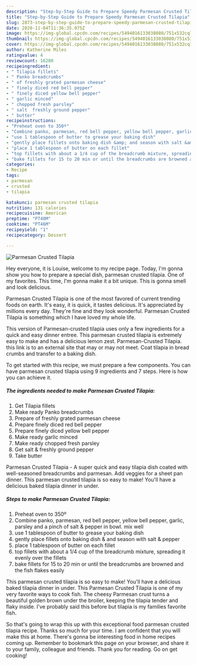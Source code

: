 ```yaml
---
description: "Step-by-Step Guide to Prepare Speedy Parmesan Crusted Tilapia"
title: "Step-by-Step Guide to Prepare Speedy Parmesan Crusted Tilapia"
slug: 2873-step-by-step-guide-to-prepare-speedy-parmesan-crusted-tilapia
date: 2020-11-04T11:36:35.075Z
image: https://img-global.cpcdn.com/recipes/5494016133038080/751x532cq70/parmesan-crusted-tilapia-recipe-main-photo.jpg
thumbnail: https://img-global.cpcdn.com/recipes/5494016133038080/751x532cq70/parmesan-crusted-tilapia-recipe-main-photo.jpg
cover: https://img-global.cpcdn.com/recipes/5494016133038080/751x532cq70/parmesan-crusted-tilapia-recipe-main-photo.jpg
author: Katherine Miles
ratingvalue: 4
reviewcount: 16280
recipeingredient:
- " Tilapia fillets"
- " Panko breadcrumbs"
- " of freshly grated parmesan cheese"
- " finely diced red bell pepper"
- " finely diced yellow bell pepper"
- " garlic minced"
- " chopped fresh parsley"
- " salt  freshly ground pepper"
- " butter"
recipeinstructions:
- "Preheat oven to 350º"
- "Combine panko, parmesan, red bell pepper, yellow bell pepper, garlic, parsley and a pinch of salt &amp; pepper in bowl. mix well"
- "use 1 tablespoon of butter to grease your baking dish"
- "gently place fillets onto baking dish &amp; and season with salt &amp; pepper"
- "place 1 tablespoon of butter on each fillet"
- "top fillets with about a 1/4 cup of the breadcrumb mixture, spreading it evenly over the fillets"
- "bake fillets for 15 to 20 min or until the breadcrumbs are browned and the fish flakes easily"
categories:
- Recipe
tags:
- parmesan
- crusted
- tilapia

katakunci: parmesan crusted tilapia 
nutrition: 131 calories
recipecuisine: American
preptime: "PT40M"
cooktime: "PT46M"
recipeyield: "1"
recipecategory: Dessert

---
```



![Parmesan Crusted Tilapia](https://img-global.cpcdn.com/recipes/5494016133038080/751x532cq70/parmesan-crusted-tilapia-recipe-main-photo.jpg)

Hey everyone, it is Louise, welcome to my recipe page. Today, I'm gonna show you how to prepare a special dish, parmesan crusted tilapia. One of my favorites. This time, I'm gonna make it a bit unique. This is gonna smell and look delicious.

Parmesan Crusted Tilapia is one of the most favored of current trending foods on earth. It's easy, it is quick, it tastes delicious. It's appreciated by millions every day. They're fine and they look wonderful. Parmesan Crusted Tilapia is something which I have loved my whole life.

This version of Parmesan-crusted tilapia uses only a few ingredients for a quick and easy dinner entree. This parmesan crusted tilapia is extremely easy to make and has a delicious lemon zest. Parmesan-Crusted Tilapia. this link is to an external site that may or may not meet. Coat tilapia in bread crumbs and transfer to a baking dish.


To get started with this recipe, we must prepare a few components. You can have parmesan crusted tilapia using 9 ingredients and 7 steps. Here is how you can achieve it.

<!--inarticleads1-->

##### The ingredients needed to make Parmesan Crusted Tilapia:

1. Get  Tilapia fillets
1. Make ready  Panko breadcrumbs
1. Prepare  of freshly grated parmesan cheese
1. Prepare  finely diced red bell pepper
1. Prepare  finely diced yellow bell pepper
1. Make ready  garlic minced
1. Make ready  chopped fresh parsley
1. Get  salt &amp; freshly ground pepper
1. Take  butter


Parmesan Crusted Tilapia - A super quick and easy tilapia dish coated with well-seasoned breadcrumbs and parmesan. Add veggies for a sheet pan dinner. This parmesan crusted tilapia is so easy to make! You&#39;ll have a delicious baked tilapia dinner in under. 

<!--inarticleads2-->

##### Steps to make Parmesan Crusted Tilapia:

1. Preheat oven to 350º
1. Combine panko, parmesan, red bell pepper, yellow bell pepper, garlic, parsley and a pinch of salt &amp; pepper in bowl. mix well
1. use 1 tablespoon of butter to grease your baking dish
1. gently place fillets onto baking dish &amp; and season with salt &amp; pepper
1. place 1 tablespoon of butter on each fillet
1. top fillets with about a 1/4 cup of the breadcrumb mixture, spreading it evenly over the fillets
1. bake fillets for 15 to 20 min or until the breadcrumbs are browned and the fish flakes easily


This parmesan crusted tilapia is so easy to make! You&#39;ll have a delicious baked tilapia dinner in under. This Parmesan Crusted Tilapia is one of my very favorite ways to cook fish. The cheesy Parmesan crust turns a beautiful golden brown under the broiler, keeping the tilapia tender and flaky inside. I&#39;ve probably said this before but tilapia is my families favorite fish. 

So that's going to wrap this up with this exceptional food parmesan crusted tilapia recipe. Thanks so much for your time. I am confident that you will make this at home. There's gonna be interesting food in home recipes coming up. Remember to bookmark this page on your browser, and share it to your family, colleague and friends. Thank you for reading. Go on get cooking!
